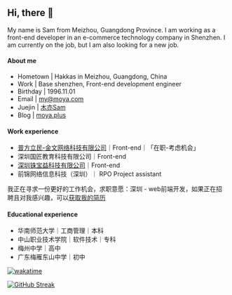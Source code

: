 <h2>Hi, there 👋</h2>
My name is Sam from Meizhou, Guangdong Province. I am working as a front-end developer in an e-commerce technology company in Shenzhen. I am currently on the job, but I am also looking for a new job.

#### About me

- Hometown | Hakkas in Meizhou, Guangdong, China
- Work | Base shenzhen, Front-end development engineer
- Birthday | 1996.11.01
- Email | my@moya.com
- Juejin | [木亦Sam](https://juejin.cn/user/2524134427070071)
- Blog | [moya.plus](https://www.moya.plus)

#### Work experience

- [普方立民-金文网络科技有限公司](https://www.pflm.cn/)｜Front-end｜「在职-考虑机会」
- 深圳国匠教育科技有限公司｜Front-end
- [深圳铢宝益科技有限公司](https://www.zhubaoe.cn/)｜Front-end
- 前锦网络信息科技（深圳）｜ RPO Project assistant

我正在寻求一份更好的工作机会，求职意愿：深圳 - web前端开发，如果正在招聘且对我感兴趣，可以[获取我的简历](https://birdpaper.feishu.cn/share/base/form/shrcnqP5qEs9pzdfD4rbMkAZZAe)

#### Educational experience

- 华南师范大学｜工商管理｜本科
- 中山职业技术学院｜软件技术｜专科
- 梅州中学｜高中
- 广东梅雁东山中学｜初中

[![wakatime](https://wakatime.com/badge/user/d70dabba-3bd7-4699-94fc-4f25e2acccbb.svg)](https://wakatime.com/@d70dabba-3bd7-4699-94fc-4f25e2acccbb)

[![GitHub Streak](https://streak-stats.demolab.com?user=liluanhui&date_format=n%2Fj%5B%2FY%5D)](https://git.io/streak-stats)
